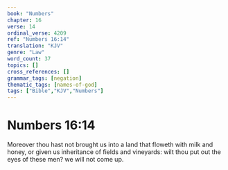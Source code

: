 ```yaml
---
book: "Numbers"
chapter: 16
verse: 14
ordinal_verse: 4209
ref: "Numbers 16:14"
translation: "KJV"
genre: "Law"
word_count: 37
topics: []
cross_references: []
grammar_tags: [negation]
thematic_tags: [names-of-god]
tags: ["Bible","KJV","Numbers"]
---
```


# Numbers 16:14

Moreover thou hast not brought us into a land that floweth with milk and honey, or given us inheritance of fields and vineyards: wilt thou put out the eyes of these men? we will not come up.
